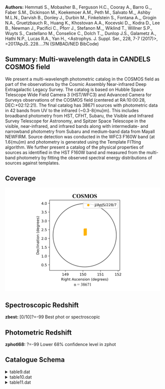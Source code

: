 **Authors:** Hemmati S., Mobasher B., Ferguson H.C., Cooray A., Barro G.,, Faber S.M., Dickinson M., Koekemoer A.M., Peth M., Salvato M.,, Ashby M.L.N., Darvish B., Donley J., Durbin M., Finkelstein S., Fontana A.,, Grogin N.A., Gruetzbauch R., Huang K., Khostovan A.A., Kocevski D.,, Kodra D., Lee B., Newman J., Pacifici C., Pforr J., Stefanon M.,, Wiklind T., Willner S.P., Wuyts S., Castellano M., Conselice C., Dolch T.,, Dunlop J.S., Galametz A., Hathi N.P., Lucas R.A., Yan H., <Astrophys. J. Suppl. Ser., 228, 7-7 (2017)>, =2017ApJS..228....7N (SIMBAD/NED BibCode)

## Summary: Multi-wavelength data in CANDELS COSMOS field 

We present a multi-wavelength photometric catalog in the COSMOS field as part of the observations by the Cosmic Assembly Near-infrared Deep Extragalactic Legacy Survey. The catalog is based on Hubble Space Telescope Wide Field Camera 3 (HST/WFC3) and Advanced Camera for Surveys observations of the COSMOS field (centered at RA:10:00:28, DEC:+02:12:21). The final catalog has 38671 sources with photometric data in 42 bands from UV to the infrared (~0.3-8{mu}m). This includes broadband photometry from HST, CFHT, Subaru, the Visible and Infrared Survey Telescope for Astronomy, and Spitzer Space Telescope in the visible, near-infrared, and infrared bands along with intermediate- and narrowband photometry from Subaru and medium-band data from Mayall NEWFIRM. Source detection was conducted in the WFC3 F160W band (at 1.6{mu}m) and photometry is generated using the Template FITting algorithm. We further present a catalog of the physical properties of sources as identified in the HST F160W band and measured from the multi-band photometry by fitting the observed spectral energy distributions of sources against templates.
## Coverage
![image](https://raw.githubusercontent.com/joshgithubbin/Sherlock-DDF/refs/heads/main/Catalogue%20Plotting/Catalogues/J-ApJS-228-7/Subcatalogues/COSMOS/Plots/fieldcover.png)
## Spectroscopic Redshift 
 
**zbest:** [0/10]?=-99 Best phot or spectroscopic 
 

## Photometric Redshift 
 
**zphotl68:** ?=-99 Lower 68% confidence level in zphot 
 

## Catalogue Schema

<details>
<summary>table9.dat</summary>

| Bytes    | Format   | Units   | Label      | Explanations                                                            |
|:---------|:---------|:--------|:-----------|:------------------------------------------------------------------------|
| 1- 5     | I5       | ---     | Seq        | SExtractor identifier from F160W image                                  |
| 7- 27    | A21      | ---     | ---        | [CANDELS_COSMOS_F160W_]                                                 |
| 28- 46   | A19      | ---     | ID         | IAU designation (1)                                                     |
| 48- 57   | F10.6    | deg     | RAdeg      | Right Ascension in decimal degrees (J2000)                              |
| 59- 66   | F8.6     | deg     | DEdeg      | Declination in decimal degrees (J2000)                                  |
| 68- 77   | F10.3    | uJy     | APCOR      | [-19091/102557] Aperture correction (2)                                 |
| 79- 88   | E10.3    | uJy     | uCFHT      | [-6.1/5239] CFHT/MegaCam u band flux density                            |
| 90- 98   | E9.3     | uJy     | e_uCFHT    | [0.0006/1.5] Uncertainty in uCFHT                                       |
| 100- 109 | E10.3    | uJy     | gCFHT      | [-10.1/3489] CFHT/MegaCam g band flux density                           |
| 111- 119 | E9.3     | uJy     | e_gCFHT    | [0.0003/1.1] Uncertainty in gCFHT                                       |
| 121- 130 | E10.3    | uJy     | rCFHT      | [-11.1/3520] CFHT/MegaCam r band flux density                           |
| 132- 140 | E9.3     | uJy     | e_rCFHT    | [0.0004/1.2] Uncertainty in rCFHT                                       |
| 142- 151 | E10.3    | uJy     | iCFHT      | [-4.7/2560] CFHT/MegaCam i band flux density                            |
| 153- 161 | E9.3     | uJy     | e_iCFHT    | [0.0006/1.2] Uncertainty in iCFHT                                       |
| 163- 172 | E10.3    | uJy     | zCFHT      | [-13.5/8024] CFHT/MegaCam z band flux density                           |
| 174- 182 | E9.3     | uJy     | e_zCFHT    | [0.001/3] Uncertainty in zCFHT                                          |
| 184- 193 | E10.3    | uJy     | BSub       | [-0.05/199] Subaru/Suprime-Cam B band flux                              |
| 195- 203 | E9.3     | uJy     | e_BSub     | [0.0001/0.3] Uncertainy in BSub                                         |
| 205- 214 | E10.3    | uJy     | gSub       | [-0.3/317] Subaru/Suprime-Cam g band flux                               |
| 216- 224 | E9.3     | uJy     | e_gSub     | [0.0009/0.7] Uncertainy in gSub                                         |
| 226- 235 | E10.3    | uJy     | VSub       | [-0.2/314.1] Subaru/Suprime-Cam V band flux                             |
| 237- 245 | E9.3     | uJy     | e_VSub     | [0.0005/0.4] Uncertainy in VSub                                         |
| 247- 256 | E10.3    | uJy     | rSub       | [-0.2/447.5] Subaru/Suprime-Cam r band flux                             |
| 258- 266 | E9.3     | uJy     | e_rSub     | [0.0004/0.5] Uncertainy in rSub                                         |
| 268- 277 | E10.3    | uJy     | iSub       | [-0.2/667] Subaru/Suprime-Cam i band flux                               |
| 279- 287 | E9.3     | uJy     | e_iSub     | [0.0004/1.2] Uncertainy in iSub                                         |
| 289- 298 | E10.3    | uJy     | zSub       | [-0.8/1000] Subaru/Suprime-Cam z band flux                              |
| 300- 308 | E9.3     | uJy     | e_zSub     | [0.002/0.9] Uncertainy in zSub                                          |
| 310- 319 | E10.3    | uJy     | F606W      | [-3980/21960]?=-99 HST/ACS F606W band flux                              |
| 321- 330 | E10.3    | uJy     | e_F606W    | [0/252]?=-99 Uncertainy in F606W                                        |
| 332- 341 | E10.3    | uJy     | F814W      | [-6487/31500]?=-99 HST/ACS F814W band flux                              |
| 343- 352 | E10.3    | uJy     | e_F814W    | [0/386]?=-99 Uncertainy in F814W                                        |
| 354- 363 | E10.3    | uJy     | F125W      | [/14590]?=-99 HST/WFC3 F125W band flux                                  |
| 365- 374 | E10.3    | uJy     | e_F125W    | [0/13]?=-99 Uncertainy in F125W                                         |
| 376- 385 | E10.3    | uJy     | F160W      | [/27850]?=-99 HST/WFC3 F160W band flux                                  |
| 387- 396 | E10.3    | uJy     | e_F160W    | [0/13]?=-99 Uncertainy in F160W                                         |
| 398- 407 | E10.3    | uJy     | YVISTA     | [-6.3/24760] UltraVISTA Y band flux density                             |
| 409- 417 | E9.3     | uJy     | e_YVISTA   | [0.003/1.4] Uncertainty in YVISTA                                       |
| 419- 428 | E10.3    | uJy     | JVISTA     | [-1.8/12180] UltraVISTA J band flux density                             |
| 430- 438 | E9.3     | uJy     | e_JVISTA   | [0.004/0.8] Uncertainty in JVISTA                                       |
| 440- 449 | E10.3    | uJy     | HVISTA     | [-2.7/19080] UltraVISTA H band flux density                             |
| 451- 459 | E9.3     | uJy     | e_HVISTA   | [0.005/1.4] Uncertainty in HVISTA                                       |
| 461- 470 | E10.3    | uJy     | KsVISTA    | [-2.2/14520] UltraVISTA Ks  band flux density                           |
| 472- 480 | E9.3     | uJy     | e_KsVISTA  | [0.007/0.9] Uncertainty in KsVISTA                                      |
| 482- 491 | E10.3    | uJy     | 3.4IRAC    | [-147/8816] Spitzer/IRAC 3.4um band flux                                |
| 493- 501 | E9.3     | uJy     | e_3.4IRAC  | [0.01/2] Uncertainty in 3.4IRAC                                         |
| 503- 512 | E10.3    | uJy     | 4.5IRAC    | [-93/5790] Spitzer/IRAC 4.5um band flux                                 |
| 514- 522 | E9.3     | uJy     | e_4.5IRAC  | [0.01/1.7] Uncertainty in 4.5IRAC                                       |
| 524- 533 | E10.3    | uJy     | 5.8IRAC    | [-151/5548] Spitzer/IRAC 5.8um band flux                                |
| 535- 544 | E10.3    | uJy     | e_5.8IRAC  | [0.3/39]?=-99 Uncertainty in 5.8IRAC                                    |
| 546- 555 | E10.3    | uJy     | 8.0IRAC    | [-151/3038] Spitzer/IRAC 8.0um band flux                                |
| 557- 566 | E10.3    | uJy     | e_8.0IRAC  | [0.3/45]?=-99 Uncertainty in 8.0IRAC                                    |
| 568- 577 | E10.3    | uJy     | J1NFIRM    | [-224/12030] NEWFIRM J1 band flux density                               |
| 579- 587 | E9.3     | uJy     | e_J1NFIRM  | [0.005/1.5] Uncertainty in J1NFIRM                                      |
| 589- 598 | E10.3    | uJy     | J2NFIRM    | [-159/11400] NEWFIRM J2 band flux density                               |
| 600- 608 | E9.3     | uJy     | e_J2NFIRM  | [0.008/2.2] Uncertainty in J2NFIRM                                      |
| 610- 619 | E10.3    | uJy     | J3NFIRM    | [-165/9385] NEWFIRM J3 band flux density                                |
| 621- 629 | E9.3     | uJy     | e_J3NFIRM  | [0.009/4] Uncertainty in J3NFIRM                                        |
| 631- 640 | E10.3    | uJy     | H1NFIRM    | [-144/16760] NEWFIRM H1 band flux density                               |
| 642- 650 | E9.3     | uJy     | e_H1NFIRM  | [0.01/6.3] Uncertainty in H1NFIRM                                       |
| 652- 661 | E10.3    | uJy     | H2NFIRM    | [-309/18360] NEWFIRM H2 band flux density                               |
| 663- 671 | E9.3     | uJy     | e_H2NFIRM  | [0.02/5] Uncertainty in H2NFIRM                                         |
| 673- 682 | E10.3    | uJy     | KNFIRM     | [-214/18980] NEWFIRM K band flux density                                |
| 684- 692 | E9.3     | uJy     | e_KNFIRM   | [0.02/17] Uncertainty in KNFIRM                                         |
| 694- 703 | E10.3    | uJy     | Sub427     | [-1/1967] Subaru IB427 (4263{AA}) band flux                             |
| 705- 713 | E9.3     | uJy     | e_Sub427   | [0.0009/1.1] Uncertainty in Sub427                                      |
| 715- 724 | E10.3    | uJy     | Sub464     | [-1.7/2521] Subaru IB464 (4635{AA}) band flux                           |
| 726- 734 | E9.3     | uJy     | e_Sub464   | [0.002/1.4] Uncertainty in Sub464                                       |
| 736- 745 | E10.3    | uJy     | Sub484     | [-0.5/665] Subaru IA484 (4849{AA}) band flux                            |
| 747- 755 | E9.3     | uJy     | e_Sub484   | [0.0008/0.8] Uncertainty in Sub484                                      |
| 757- 766 | E10.3    | uJy     | Sub505     | [-1.1/1724] Subaru IB505 (5062{AA}) band flux                           |
| 768- 776 | E9.3     | uJy     | e_Sub505   | [0.001/1] Uncertainty in Sub505                                         |
| 778- 787 | E10.3    | uJy     | Sub527     | [-0.2/747] Subaru IA527 (5261{AA}) band flux                            |
| 789- 797 | E9.3     | uJy     | e_Sub527   | [0.0007/0.8] Uncertainty in Sub527                                      |
| 799- 808 | E10.3    | uJy     | Sub574     | [-3.2/1584] Subaru IB574 (5764{AA}) band flux                           |
| 810- 818 | E9.3     | uJy     | e_Sub574   | [0.002/1.1] Uncertainty in Sub574                                       |
| 820- 829 | E10.3    | uJy     | Sub624     | [-1.7/903] Subaru IA624 (6232{AA}) band flux                            |
| 831- 839 | E9.3     | uJy     | e_Sub624   | [0.0008/0.8] Uncertainty in Sub624                                      |
| 841- 850 | E10.3    | uJy     | Sub679     | [-3/1456] Subaru IA679 (6780{AA}) band flux                             |
| 852- 860 | E9.3     | uJy     | e_Sub679   | [0.001/1] Uncertainty in Sub679                                         |
| 862- 871 | E10.3    | uJy     | Sub709     | [-1.3/933] Subaru IB709 (7073{AA}) band flux                            |
| 873- 881 | E9.3     | uJy     | e_Sub709   | [0.001/0.8] Uncertainty in Sub709                                       |
| 883- 892 | E10.3    | uJy     | Sub711     | [-1.8/2031] Subaru NB711 (7120{AA}) band flux                           |
| 894- 902 | E9.3     | uJy     | e_Sub711   | [0.001/1.2] Uncertainty in Sub711                                       |
| 904- 913 | E10.3    | uJy     | Sub738     | [-2/978] Subaru IA738 (7361{AA}) band flux                              |
| 915- 923 | E9.3     | uJy     | e_Sub738   | [0.001/0.9] Uncertainty in Sub738                                       |
| 925- 934 | E10.3    | uJy     | Sub767     | [-1.9/1485] Subaru IA767 (7684{AA}) band flux                           |
| 936- 944 | E9.3     | uJy     | e_Sub767   | [0.002/1] Uncertainty in Sub767                                         |
| 946- 955 | E10.3    | uJy     | Sub816     | [-2/1537] Subaru NB816 (8149{AA}) band flux                             |
| 957- 965 | E9.3     | uJy     | e_Sub816   | [0.001/1] Uncertainty in Sub816                                         |
| 967- 976 | E10.3    | uJy     | Sub827     | [-4.6/1307] Subaru IB827 (8244{AA}) band flux                           |
| 978- 986 | E9.3     | uJy     | e_Sub827   | [0.002/1] Uncertainty in Sub827                                         |
| 988- 994 | F7.3     | pix     | FWHM       | [-2.3/444] SExtractor F160W image Full-Width                            |
| 996- 996 | I1       | ---     | Flag       | [0/2]? Photometry flag (0=good) (3)                                     |
| 998-1001 | F4.2     | ---     | G/S        | SExtractor stellar classification; 1=Star                               |
| 6491     | names    | have    | a          | format JHHMMSS.ss+DDMMS.ss with a missing "0" in arcseconds             |
| 3        | bands.   | Note    | (3):       | Photometry flag as follows:                                             |
| 0        | =        | good    | photometry | 1 = bright stars and spikes associated with those stars; photometry for |
| 2        | =        | edges   | of         | the image as measured from the F160W rms maps.                          |

**Note**: Warning: the format should be JHHMMSS.ss+DDMMSS.s but 6491 names
    have a format JHHMMSS.ss+DDMMS.ss with a missing "0" in arcseconds
    (format should be JHHMMSS.ss+DDMM0S.s). Note added by CDS (a column with
    corrected names is added in VizieR).
Note (2): F160W FLUX AUTO/FLUX ISO, applied to ACS and WFC3 bands.
Note (3): Photometry flag as follows:
    0 = good photometry
    1 = bright stars and spikes associated with those stars; photometry for
         objects contaminated by this would be unreliable
    2 = edges of the image as measured from the F160W rms maps.

</details>

<details>
<summary>table10.dat</summary>

| Bytes   | Format      | Units               | Label      | Explanations                                          |
|:--------|:------------|:--------------------|:-----------|:------------------------------------------------------|
| 1- 5    | I5          | ---                 | Seq        | SExtractor identifier from F160W image                |
| 7- 14   | F8.4        | ---                 | zspec      | [0.0027/2.5]?=-99 Spectroscopic redshift              |
| 16- 18  | I3          | ---                 | q_zspec    | [-99/3] Quality flag on zspec (1)                     |
| 20- 26  | F7.3        | ---                 | Wuyts      | [0/10]?=-99 Wuyts photometric redshift (2)            |
| 28- 34  | F7.3        | ---                 | 68lWuyts   | ?=-99 Lower 68% confidence level in 68lWuyts          |
| 36- 42  | F7.3        | ---                 | 68uWuyts   | ?=-99 Upper 68% confidence level in 68uWuyts          |
| 44- 50  | F7.3        | ---                 | 95lWuyts   | ?=-99 Lower 95% confidence level in 95lWuyts          |
| 52- 58  | F7.3        | ---                 | 95uWuyts   | ?=-99 Upper 95% confidence level in 95uWuyts          |
| 60- 65  | F6.3        | ---                 | Pforr      | [0.001/10] Pforr photometric redshift (2)             |
| 67- 71  | F5.3        | ---                 | 68lPforr   | Lower 68% confidence level in 68lPforr                |
| 73- 78  | F6.3        | ---                 | 68uPforr   | Upper 68% confidence level in 68uPforr                |
| 80- 84  | F5.3        | ---                 | 95lPforr   | Lower 95% confidence level in 95lPforr                |
| 86- 91  | F6.3        | ---                 | 95uPforr   | Upper 95% confidence level in 95uPforr                |
| 93- 98  | F6.3        | ---                 | Wiklind    | [0.05/10] Wiklind photometric redshift (2)            |
| 100-104 | F5.3        | ---                 | 68lWiklind | Lower 68% confidence level in 68lWiklind              |
| 106-111 | F6.3        | ---                 | 68uWiklind | Upper 68% confidence level in 68uWiklind              |
| 113-117 | F5.3        | ---                 | 95lWiklind | Lower 95% confidence level in 95lWiklind              |
| 119-124 | F6.3        | ---                 | 95uWiklind | Upper 95% confidence level in 95uWiklind              |
| 126-130 | F5.3        | ---                 | Finkel     | [0/10] Finkelstein photometric redshift (2)           |
| 132-136 | F5.3        | ---                 | 68lFinkel  | Lower 68% confidence level in 68lFinkel               |
| 138-142 | F5.3        | ---                 | 68uFinkel  | Upper 68% confidence level in 68uFinkel               |
| 144-148 | F5.3        | ---                 | 95lFinkel  | Lower 95% confidence level in 95lFinkel               |
| 150-154 | F5.3        | ---                 | 95uFinkel  | Upper 95% confidence level in 95uFinkel               |
| 156-162 | F7.3        | ---                 | Gruetz     | [0/10]?=-99 Gruetz photometric redshift (2)           |
| 164-170 | F7.3        | ---                 | 68lGruetz  | ?=-99 Lower 68% confidence level in 68lGruetz         |
| 172-178 | F7.3        | ---                 | 68uGruetz  | ?=-99 Upper 68% confidence level in 68uGruetz         |
| 180-186 | F7.3        | ---                 | 95lGruetz  | ?=-99 Lower 95% confidence level in 95lGruetz         |
| 188-194 | F7.3        | ---                 | 95uGruetz  | ?=-99 Upper 95% confidence level in 95uGruetz         |
| 196-202 | F7.3        | ---                 | Salvato    | [0.03/10]?=-99 Salvato photometric                    |
| 204-210 | F7.3        | ---                 | 68lSalvato | ?=-99 Lower 68% confidence level in 68lSalvato        |
| 212-218 | F7.3        | ---                 | 68uSalvato | ?=-99 Upper 68% confidence level in 68uSalvato        |
| 220-224 | F5.3        | ---                 | 95lSalvato | Lower 95% confidence level in 95lSalvato              |
| 226-230 | F5.3        | ---                 | 95uSalvato | Upper 95% confidence level in 95uSalvato              |
| 1       | =           | secure              | (418       | occurrences),                                         |
| 2       | =           | intermediate        | (114       | occurrences),                                         |
| 3       | =           | uncertain           | (116       | occurrences),                                         |
| 99      | =           | no                  | value      | (38023 occurrences).                                  |
| 7       | in          | Appendix            | B,         | excerpt below:                                        |
| 418     | Brammer+    | 2008ApJ...686.1503B | Erb+       | 2010ApJ...719.1168E                                   |
| 05      | Bolzonella+ | 2000A&A...363..476B | Maraston   | 2005MNRAS.362..799M                                   |
| 03      | Wiklind+    | 2008ApJ...676..781W | Wuyts      | EAZY    EAZY             Brammer+ 2008ApJ...686.1503B |

**Note**: Quality flag as follows:
    1 = secure (418 occurrences),
    2 = intermediate (114 occurrences),
    3 = uncertain (116 occurrences),
  -99 = no value (38023 occurrences).
Note (2): References for each of these model codes are provided in Table 7
          in Appendix B, excerpt below:
 
 PI           Code    Template Set     References
 
 Finkelstein  EAZY    EAZY+BX418       Brammer+ 2008ApJ...686.1503B
                                       Erb+ 2010ApJ...719.1168E
 Gruetzbauch  EAZY    EAZY             Brammer+ 2008ApJ...686.1503B
 Pforr        HyperZ  Maraston05       Bolzonella+ 2000A&A...363..476B
                                       Maraston 2005MNRAS.362..799M
 Salvato      LePhare BC03+Polletta    Arnouts & Ilbert 2011ascl.soft08009A
                                       Bruzual & Charlot 2003MNRAS.344.1000B
                                       Polletta+ 2007ApJ...663...81P
 Wiklind      WikZ    BC03             Wiklind+ 2008ApJ...676..781W
 Wuyts        EAZY    EAZY             Brammer+ 2008ApJ...686.1503B

</details>

<details>
<summary>table11.dat</summary>

| Bytes   | Format   | Units   | Label     | Explanations                                     |
|:--------|:---------|:--------|:----------|:-------------------------------------------------|
| 1- 5    | I5       | ---     | Seq       | SExtractor identifier from F160W image           |
| 7- 12   | F6.3     | mag     | Hmag      | [12.7/32.6]?=99 F160W SExtractor MAG AUTO        |
| 14- 14  | I1       | ---     | PFlag     | [0/2] Photometry flag (0=good; otherwise         |
| 16- 19  | F4.2     | ---     | G/S       | SExtractor stellar classification; 1=Star        |
| 21- 21  | I1       | ---     | AGN       | AGN flag; 1=AGN                                  |
| 23- 30  | F8.4     | ---     | zbest     | [0/10]?=-99 Best phot or spectroscopic           |
| 32- 39  | F8.4     | ---     | zspec     | [0/5.7]?=-99 Spectroscopic redshift              |
| 41- 43  | I3       | ---     | q_zspec   | [-99/3] Quality of zspec; 1=good                 |
| 45- 49  | F5.3     | ---     | zphot     | [0/10] Photometric redshift                      |
| 51- 56  | F6.2     | ---     | zphotl68  | ?=-99 Lower 68% confidence level in zphot        |
| 58- 62  | F5.2     | ---     | zphotu68  | Upper 68% confidence level in zphot              |
| 64- 69  | F6.2     | ---     | zphotl95  | ?=-99 Lower 95% confidence level in zphot        |
| 71- 75  | F5.2     | ---     | zphotu95  | Upper 95% confidence level in zphot              |
| 77- 82  | F6.2     | ---     | zCOSMOS   | [0/10]?=-99 COSMOS catalog photometric           |
| 84- 91  | E8.2     | [Msun]  | Mass      | [4.2/14] Log CANDELS reference median stellar    |
| 93-100  | E8.2     | [Msun]  | e_Mass    | [0.006/6] Standard deviation on Mass             |
| 102-109 | E8.2     | [Msun]  | Mneb      | [3.4/13.6] Log median stellar mass include       |
| 111-119 | E9.2     | [Msun]  | e_Mneb    | [0/4]?=-99 Standard deviation on Mneb            |
| 121-126 | F6.2     | [Msun]  | M14cons   | [-43/12.1] Log stellar mass from                 |
| 128-133 | F6.2     | [Msun]  | M11tau    | [7/12]?=-99 Log stellar mass from                |
| 135-139 | F5.2     | [Msun]  | M6tauNEB  | [1.5/14] Log stellar mass from                   |
| 141-146 | F6.2     | [Msun]  | M13tau    | [3.9/14.4]?=-99 Log stellar mass from            |
| 148-152 | F5.2     | [Msun]  | M12       | [-9/13.1] Log stellar mass from Method 12        |
| 154-158 | F5.2     | [Msun]  | M6tau     | [1.5/13.7] Log stellar mass from Method 6_tau    |
| 160-164 | F5.2     | [Msun]  | M2tau     | [3.7/14] Log stellar mass from Method 2_tau      |
| 166-170 | F5.2     | [Msun]  | M6deltau  | [1.7/13.5] Log stellar mass from                 |
| 172-176 | F5.2     | [Msun]  | M6invtau  | [1.5/13.4] Log stellar mass from                 |
| 178-183 | F6.2     | [Msun]  | M10       | [2.6/14]?=-99 Log stellar mass from Method 10    |
| 185-190 | F6.2     | [Msun]  | M4        | [1.3/14]?=-99 Log stellar mass from Method 4     |
| 192-197 | F6.2     | [Msun]  | M14lin    | [6.3/12]?=-99 Log stellar mass from              |
| 199-204 | F6.2     | [Msun]  | M14deltau | [6.3/12]?=-99 Log stellar mass from              |
| 206-211 | F6.2     | [Msun]  | M14tau    | [6.3/11.8]?=-99 Log stellar mass from            |
| 213-218 | F6.2     | [Msun]  | M14inctau | [6.3/12.1]?=-99 Log stellar mass from            |
| 220-225 | F6.2     | [Msun]  | M14       | [6.3/11.7]?=-99 Log stellar mass                 |
| 14      | 227-234  | E8.2    | [Msun]    | Mneblin   [3.4/13.6] Log median stellar mass (1) |
| 236-244 | E9.2     | [Msun]  | e_Mneblin | [0/194]?=-99 Standard deviation                  |
| 246-253 | E8.2     | [Msun]  | Mlin      | [4.5/13.8] Log median stellar mass (2)           |
| 255-262 | E8.2     | [Msun]  | e_Mlin    | [0.006/102000] Standard deviation in Mlin        |

**Note**: Including nebular component calculated by the Hodges-Lehmann
          estimator in the linear space and standard deviation.
Note (2): With no nebular component calculated by the Hodges-Lehmann estimator
          in the linear space and standard deviation.

</details>

